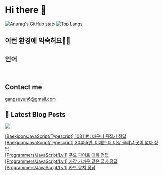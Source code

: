 # Hi there 👋

[![Anurag's GitHub stats](https://github-readme-stats.vercel.app/api?username=rkdden)](https://github.com/anuraghazra/github-readme-stats)
[![Top Langs](https://github-readme-stats.vercel.app/api/top-langs/?username=rkdden&layout=compact&hide=r,jupyter%20notebook,c%23&exclude_repo=roharui.github.io)](https://github.com/anuraghazra/github-readme-stats)

## 이런 환경에 익숙해요✍🏼

## 언어

<p>
  <img alt="" src= "https://img.shields.io/badge/JavaScript-F7DF1E?style=flat-square&logo=JavaScript&logoColor=white"/> 
  <img alt="" src= "https://img.shields.io/badge/TypeScript-black?logo=typescript&logoColor=blue"/>
</p>

## Contact me

gangsuyun6@gmail.com

## 📕 Latest Blog Posts
<p>
    <a href="https://systorage.tistory.com/"><img src="https://img.shields.io/badge/Blog-FF5722?style=flat-square&logo=Blogger&logoColor=white"/></a><br>
</p>

<a href=https://systorage.tistory.com/entry/BaekjoonJavaScriptTypescript-10811%EB%B2%88-%EB%B0%94%EA%B5%AC%EB%8B%88-%EB%92%A4%EC%A7%91%EA%B8%B0-%EC%A0%95%EB%8B%B5>[Baekjoon/JavaScript/Typescript] 10811번: 바구니 뒤집기 정답</a></br><a href=https://systorage.tistory.com/entry/BaekjoonJavaScriptTypescript-30455%EB%B2%88-%EC%9D%B4%EC%A0%9C%EB%8A%94-%EB%8D%94-%EC%9D%B4%EC%83%81-%EB%AC%BC%EB%9F%AC%EB%82%A0-%EA%B3%B3%EC%9D%B4-%EC%97%86%EB%8B%A4-%EC%A0%95%EB%8B%B5>[Baekjoon/JavaScript/Typescript] 30455번: 이제는 더 이상 물러날 곳이 없다 정답</a></br><a href=https://systorage.tistory.com/entry/ProgrammersJavaScriptLv1-%ED%91%B8%EB%93%9C-%ED%8C%8C%EC%9D%B4%ED%8A%B8-%EB%8C%80%ED%9A%8C-%EC%A0%95%EB%8B%B5>[Programmers/JavaScript/Lv.1] 푸드 파이트 대회 정답</a></br><a href=https://systorage.tistory.com/entry/ProgrammersJavaScriptLv1-%EA%B0%80%EC%9E%A5-%EA%B0%80%EA%B9%8C%EC%9A%B4-%EA%B0%99%EC%9D%80-%EA%B8%80%EC%9E%90-%EC%A0%95%EB%8B%B5>[Programmers/JavaScript/Lv.1] 가장 가까운 같은 글자 정답</a></br><a href=https://systorage.tistory.com/entry/ProgrammersJavaScriptLv1-%EC%B9%B4%EB%93%9C-%EB%AD%89%EC%B9%98-%EC%A0%95%EB%8B%B5>[Programmers/JavaScript/Lv.1] 카드 뭉치 정답</a></br>